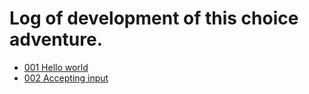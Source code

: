 # Log of development of this choice adventure.

+ [001 Hello world](./001_hello-world.md)
+ [002 Accepting input](./002_accepting-input.md)
